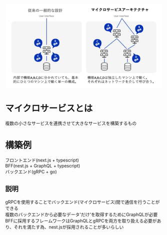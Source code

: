 ![](/images/architecture/Microservice.jpeg)


# マイクロサービスとは
複数の小さなサービスを連携させて大きなサービスを構築するもの


# 構築例

フロントエンド(next.js + typescript)<br>
BFF(nest.js + GraphQL + typescript)<br>
バックエンド(gRPC + go)<br>

## 説明
gRPCを使用することでバックエンド(マイクロサービス)間で通信を行うことができる<br>
複数のバックエンドから必要なデータ'だけ'を取得するためにGraphQLが必要<br>
BFFに採用するフレームワークはGraphQLとgRPCを両方を取り扱える必要があり、それを満たす為、nest.jsが採用されることが多いらしい<br>


